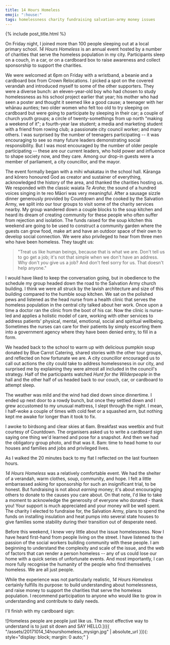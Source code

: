 ```yaml
---
title: 14 Hours Homeless
emoji: ":house:"
tags: homelessness charity fundraising salvation-army money issues
---
```


{% include post_title.html %}

On Friday night, I joined more than 100 people sleeping out at a local primary school. _14 Hours Homeless_ is an annual event hosted by a number of charities that serve the homeless population in my city. Participants sleep on a couch, in a car, or on a cardboard box to raise awareness and collect sponsorship to support the charities.

We were welcomed at 6pm on Friday with a wristband, a beanie and a cardboard box from Crown Relocations. I picked a spot on the covered verandah and introduced myself to some of the other supporters. They were a diverse bunch: an eleven-year-old boy who had chosen to study homelessness as his school project earlier that year; his mother who had seen a poster and thought it seemed like a good cause; a teenager with her whānau aunties; two older women who felt too old to try sleeping on cardboard but were going to participate by sleeping in their car; a couple of church youth groups; a circle of twenty-somethings from up north "making a weekend of it"; a fourth-year law student; a media and marketing student with a friend from rowing club; a passionate city council worker; and many others. I was surprised by the number of teenagers participating -- it was encouraging to see so many future leaders demonstrating social responsibility. But I was most encouraged by the number of older people participating -- these are our current leaders, who hold power and influence to shape society now, and they care. Among our drop-in guests were a member of parliament, a city councillor, and the mayor.

The event formally began with a mihi whakatau in the school hall. Kāranga and kōrero honoured God as creator and sustainer of everything, acknowledged the history of the area, and thanked the charities hosting us. We responded with the classic waiata _Te Aroha_; the sound of a hundred voices singing in te reo Māori was very meaningful. After a sausage sizzle dinner generously provided by Countdown and the cooked by the Salvation Army, we split into our tour groups to visit some of the charity services nearby. My group wandered down a couple blocks to the soup kitchen and heard its dream of creating community for these people who often suffer from rejection and isolation. The funds raised for the soup kitchen this weekend are going to be used to construct a community garden where the guests can grow food, make art and have an outdoor space of their own to develop social connection. We were also privileged to hear from three men who have been homeless. They taught us: 

> "Treat us like human beings, because that is what we are. Don't tell us to go get a job; it's not that simple when we don't have an address. Why don't _you_ give us a job? And don't feel sorry for us. That doesn't help anyone."

I would have liked to keep the conversation going, but in obedience to the schedule my group headed down the road to the Salvation Army church building. I think we were all struck by the lavish architecture and size of this building compared to the humble soup kitchen. We sat on the polished pews and listened as the head nurse from a health clinic that serves the homeless population in the central city talked about her work. Once upon a time a doctor ran the clinic from the boot of his car. Now the clinic is nurse-led and applies a holistic model of care, working with other services to address patients' physical, mental, emotional, social and spiritual wellbeing. Sometimes the nurses can care for their patients by simply escorting them into a government agency where they have been denied entry, to fill in a form.

We headed back to the school to warm up with delicious pumpkin soup donated by Blue Carrot Catering, shared stories with the other tour groups, and reflected on how fortunate we are. A city councillor encouraged us to call out actions the city could take to address homelessness in our city, and surprised me by explaining they were almost all included in the council's strategy. Half of the participants watched _Hunt for the Wilderpeople_ in the hall and the other half of us headed back to our couch, car, or cardboard to attempt sleep.

The weather was mild and the wind had died down since dinnertime. I ended up next door to a rowdy bunch, but once they settled down and I grew accustomed to my unusual mattress, I slept through the night. I mean, I half-woke a couple of times with cold feet or a squashed arm, but nothing kept me awake for longer than it took to fix.

I awoke to birdsong and clear skies at 6am. Breakfast was weetbix and fruit courtesy of Countdown. The organisers asked us to write a cardboard sign saying one thing we'd learned and pose for a snapshot. And then we had the obligatory group photo, and that was it. 8am: time to head home to our houses and families and jobs and privileged lives. 

As I walked the 20 minutes back to my flat I reflected on the last fourteen hours.

<!-- One girl noted to me after our visit to the church that a sign which read "Put Jesus first" seemed misinformed: given that these people have so many other physical and social needs, they would be better off to put themselves first. Surely, I responded, self-centredness would only accentuate the anti-social behaviours that imprison this demographic? Regardless, I found it ironic that she was advocating self-centredness while participating in a charity fundraising event. -->

_14 Hours Homeless_ was a relatively comfortable event. We had the shelter of a verandah, warm clothes, soup, community, and hope. I felt a little embarrassed asking for sponsorship for such an insignificant trial, to be honest. But fundraising is not about _earning_ money; it's about encouraging others to donate to the causes you care about. On that note, I'd like to take a moment to acknowledge the generosity of everyone who donated - thank you! Your support is much appreciated and your money will be well spent. The charity I elected to fundraise for, the Salvation Army, plans to spend the funds on installing insulation and heat pumps into several state houses to give families some stability during their transition out of desperate need.

Before this weekend, I knew very little about the issue homelessness. Now I have heard first-hand from people living on the street. I have listened to the passion of the social workers building community with these people. I am beginning to understand the complexity and scale of the issue, and the web of factors that can render a person homeless -- any of us could lose our home with a quick series of unfortunate events. And most importantly, I can more fully recognise the humanity of the people who find themselves homeless. We are all just people.

While the experience was not particularly realistic, _14 Hours Homeless_ certainly fulfills its purpose: to build understanding about homelessness, and raise money to support the charities that serve the homeless population. I recommend participation to anyone who would like to grow in understanding and contribute to daily needs.

I'll finish with my cardboard sign:

![Homeless people are people just like us. The most effective way to understand is to just sit down and SAY HELLO.]({{ "/assets/20171014_14hourshomeless_mysign.jpg" | absolute_url }}){: style="display: block; margin: 0 auto;" }
